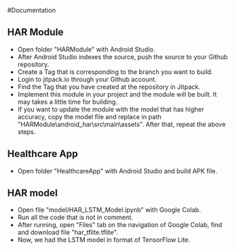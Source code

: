 #Documentation

## HAR Module
- Open folder "HARModule" with Android Studio.
- After Android Studio indexes the source, push the source to your Github repository.
- Create a Tag that is corresponding to the branch you want to build.
- Login to jitpack.io through your Github account.
- Find the Tag that you have created at the repository in Jitpack.
- Implement this module in your project and the module will be built. It may takes a little time for building.
- If you want to update the module with the model that has higher accuracy, copy the model file and replace in path "HARModule\android_har\src\main\assets". After that, repeat the above steps.
## Healthcare App
- Open folder "HealthcareApp" with Android Studio and build APK file.
## HAR model
- Open file "model/HAR_LSTM_Model.ipynb" with Google Colab.
- Run all the code that is not in comment.
- After running, open "Files" tab on the navigation of Google Colab, find and download file "har_tflite.tflite".
- Now, we had the LSTM model in format of TensorFlow Lite.